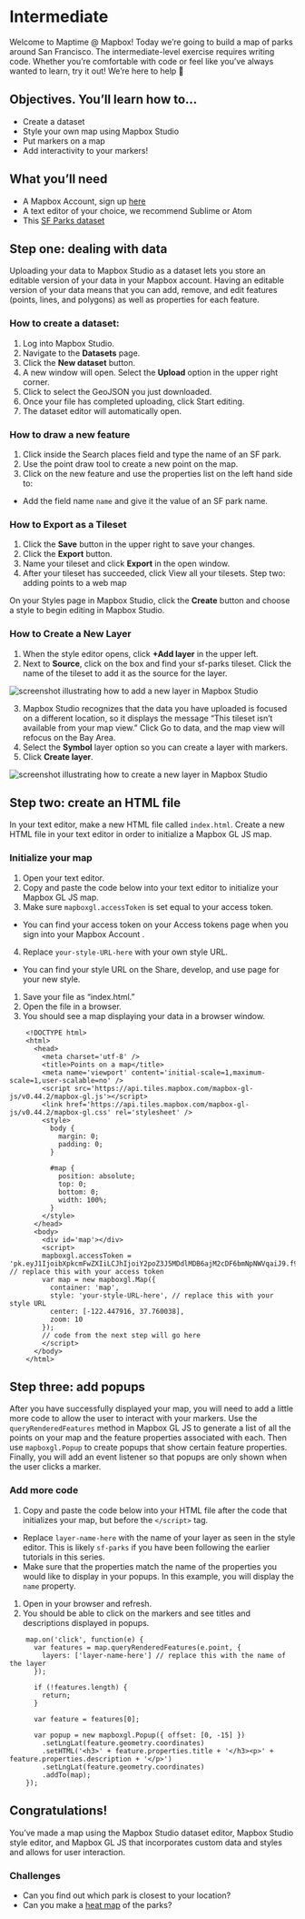 # Intermediate
Welcome to Maptime @ Mapbox! Today we’re going to build a map of parks around San Francisco. The intermediate-level exercise requires writing code. Whether you’re comfortable with code or feel like you’ve always wanted to learn, try it out! We’re here to help 🙂 

## Objectives. You’ll learn how to…
- Create a dataset
- Style your own map using Mapbox Studio
- Put markers on a map
- Add interactivity to your markers!

## What you’ll need
- A Mapbox Account, sign up [here](https://www.mapbox.com/studio/signup/)
- A text editor of your choice, we recommend Sublime or Atom
- This [SF Parks dataset](https://github.com/mzdraper/maptime-mapbox-parks/blob/master/Intermediate/sf-parks.geojson)

## Step one: dealing with data

Uploading your data to Mapbox Studio as a dataset lets you store an editable version of your data in your Mapbox account. Having an editable version of your data means that you can add, remove, and edit features (points, lines, and polygons) as well as properties for each feature.

### How to create a dataset:
1. Log into Mapbox Studio.
2. Navigate to the **Datasets** page.
3. Click the **New dataset** button.
4. A new window will open. Select the **Upload** option in the upper right corner.
5. Click to select the GeoJSON you just downloaded.
6. Once your file has completed uploading, click Start editing.
7. The dataset editor will automatically open.

### How to draw a new feature
1. Click inside the Search places field and type the name of an SF park.
2. Use the point draw tool to create a new point on the map.
3. Click on the new feature and use the properties list on the left hand side to:
  - Add the field name `name` and give it the value of an SF park name.

### How to Export as a Tileset
1. Click the **Save** button in the upper right to save your changes.
2. Click the **Export** button.
3. Name your tileset and click **Export** in the open window.
4. After your tileset has succeeded, click View all your tilesets.
Step two: adding points to a web map

On your Styles page in Mapbox Studio, click the **Create** button and choose a style to begin editing in Mapbox Studio.

### How to Create a New Layer
1. When the style editor opens, click **+Add layer** in the upper left.
2. Next to **Source**, click on the box and find your sf-parks tileset. Click the name of the tileset to add it as the source for the layer.

![screenshot illustrating how to add a new layer in Mapbox Studio](https://www.mapbox.com/help/img/studio/point-tutorial-add-layer.png)

3. Mapbox Studio recognizes that the data you have uploaded is focused on a different location, so it displays the message “This tileset isn’t available from your map view.” Click Go to data, and the map view will refocus on the Bay Area.
4. Select the **Symbol** layer option so you can create a layer with markers.
5. Click **Create layer**.

![screenshot illustrating how to create a new layer in Mapbox Studio](https://www.mapbox.com/help/img/studio/point-tutorial-create-layer.png)

## Step two: create an HTML file

In your text editor, make a new HTML file called `index.html`. Create a new HTML file in your text editor in order to initialize a Mapbox GL JS map.

### Initialize your map
1. Open your text editor.
2. Copy and paste the code below into your text editor to initialize your Mapbox GL JS map.
3. Make sure `mapboxgl.accessToken` is set equal to your access token.
  - You can find your access token on your Access tokens page when you sign into your Mapbox Account .
4. Replace `your-style-URL-here` with your own style URL.
  - You can find your style URL on the Share, develop, and use page for your new style.
1. Save your file as “index.html.”
2. Open the file in a browser.
3. You should see a map displaying your data in a browser window.

```
    <!DOCTYPE html>
    <html>
      <head>
        <meta charset='utf-8' />
        <title>Points on a map</title>
        <meta name='viewport' content='initial-scale=1,maximum-scale=1,user-scalable=no' />
        <script src='https://api.tiles.mapbox.com/mapbox-gl-js/v0.44.2/mapbox-gl.js'></script>
        <link href='https://api.tiles.mapbox.com/mapbox-gl-js/v0.44.2/mapbox-gl.css' rel='stylesheet' />
        <style>
          body {
            margin: 0;
            padding: 0;
          }
    
          #map {
            position: absolute;
            top: 0;
            bottom: 0;
            width: 100%;
          }
        </style>
      </head>
      <body>
        <div id='map'></div>
        <script>
        mapboxgl.accessToken = 'pk.eyJ1IjoibXpkcmFwZXIiLCJhIjoiY2poZ3J5MDdlMDB6ajM2cDF6bmNpNWVqaiJ9.f9viSl0MaQiYFBfA2P67NA'; // replace this with your access token
        var map = new mapboxgl.Map({
          container: 'map',
          style: 'your-style-URL-here', // replace this with your style URL
          center: [-122.447916, 37.760038],
          zoom: 10
        });
        // code from the next step will go here
        </script>
      </body>
    </html>
```

## Step three: add popups
After you have successfully displayed your map, you will need to add a little more code to allow the user to interact with your markers. Use the `queryRenderedFeatures` method in Mapbox GL JS to generate a list of all the points on your map and the feature properties associated with each. Then use `mapboxgl.Popup` to create popups that show certain feature properties. Finally, you will add an event listener so that popups are only shown when the user clicks a marker.

### Add more code
1. Copy and paste the code below into your HTML file after the code that initializes your map, but before the `</script>` tag.
  - Replace `layer-name-here` with the name of your layer as seen in the style editor. This is likely `sf-parks` if you have been following the earlier tutorials in this series.
  - Make sure that the properties match the name of the properties you would like to display in your popups. In this example, you will display the `name` property.
1. Open in your browser and refresh.
2. You should be able to click on the markers and see titles and descriptions displayed in popups.

```
    map.on('click', function(e) {
      var features = map.queryRenderedFeatures(e.point, {
        layers: ['layer-name-here'] // replace this with the name of the layer
      });
    
      if (!features.length) {
        return;
      }
    
      var feature = features[0];
    
      var popup = new mapboxgl.Popup({ offset: [0, -15] })
        .setLngLat(feature.geometry.coordinates)
        .setHTML('<h3>' + feature.properties.title + '</h3><p>' + feature.properties.description + '</p>')
        .setLngLat(feature.geometry.coordinates)
        .addTo(map);
    });
```

## Congratulations!
You’ve made a map using the Mapbox Studio dataset editor, Mapbox Studio style editor, and Mapbox GL JS that incorporates custom data and styles and allows for user interaction.

### Challenges
- Can you find out which park is closest to your location?
- Can you make a [heat map](https://www.mapbox.com/mapbox-gl-js/example/heatmap-layer/) of the parks?